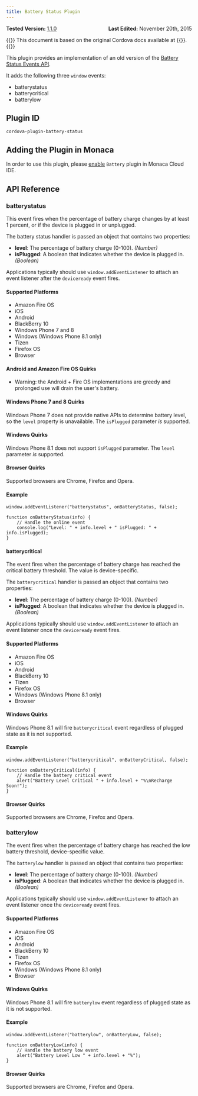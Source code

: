 ```yaml
---
title: Battery Status Plugin
---
```


<div>
  <div  style="float: left;" align="left"><b>Tested Version: </b><a href="https://github.com/apache/cordova-plugin-battery-status/blob/master/RELEASENOTES.md#110-jun-17-2015">1.1.0</a></div>   
  <div align="right" style="float: right;"><b>Last Edited:</b> November 20th, 2015</div>
  <br/>
</div>

{{<note>}}
This document is based on the original Cordova docs available at {{<link title="Cordova Docs" href="https://github.com/apache/cordova-plugin-battery-status">}}.
{{</note>}}

This plugin provides an implementation of an old version of the [Battery
Status Events
API](http://www.w3.org/TR/2011/WD-battery-status-20110915/).

It adds the following three `window` events:

-   batterystatus
-   batterycritical
-   batterylow

Plugin ID
---------

    cordova-plugin-battery-status

Adding the Plugin in Monaca
---------------------------

In order to use this plugin, please [enable](/en/monaca_ide/manual/dependencies/cordova_plugin/#add-plugins)
`Battery` plugin in Monaca Cloud IDE.

API Reference
-------------

### batterystatus

This event fires when the percentage of battery charge changes by at
least 1 percent, or if the device is plugged in or unplugged.

The battery status handler is passed an object that contains two
properties:

-   **level**: The percentage of battery charge (0-100). *(Number)*
-   **isPlugged**: A boolean that indicates whether the device is
    plugged in. *(Boolean)*

Applications typically should use `window.addEventListener` to attach an
event listener after the `deviceready` event fires.

#### Supported Platforms

-   Amazon Fire OS
-   iOS
-   Android
-   BlackBerry 10
-   Windows Phone 7 and 8
-   Windows (Windows Phone 8.1 only)
-   Tizen
-   Firefox OS
-   Browser

#### Android and Amazon Fire OS Quirks

-   Warning: the Android + Fire OS implementations are greedy and
    prolonged use will drain the user's battery.

#### Windows Phone 7 and 8 Quirks

Windows Phone 7 does not provide native APIs to determine battery level,
so the `level` property is unavailable. The `isPlugged` parameter *is*
supported.

#### Windows Quirks

Windows Phone 8.1 does not support `isPlugged` parameter. The `level`
parameter *is* supported.

#### Browser Quirks

Supported browsers are Chrome, Firefox and Opera.

#### Example

    window.addEventListener("batterystatus", onBatteryStatus, false);

    function onBatteryStatus(info) {
        // Handle the online event
        console.log("Level: " + info.level + " isPlugged: " + info.isPlugged);
    }

#### batterycritical

The event fires when the percentage of battery charge has reached the
critical battery threshold. The value is device-specific.

The `batterycritical` handler is passed an object that contains two
properties:

-   **level**: The percentage of battery charge (0-100). *(Number)*
-   **isPlugged**: A boolean that indicates whether the device is
    plugged in. *(Boolean)*

Applications typically should use `window.addEventListener` to attach an
event listener once the `deviceready` event fires.

#### Supported Platforms

-   Amazon Fire OS
-   iOS
-   Android
-   BlackBerry 10
-   Tizen
-   Firefox OS
-   Windows (Windows Phone 8.1 only)
-   Browser

#### Windows Quirks

Windows Phone 8.1 will fire `batterycritical` event regardless of
plugged state as it is not supported.

#### Example

    window.addEventListener("batterycritical", onBatteryCritical, false);

    function onBatteryCritical(info) {
        // Handle the battery critical event
        alert("Battery Level Critical " + info.level + "%\nRecharge Soon!");
    }

#### Browser Quirks

Supported browsers are Chrome, Firefox and Opera.

### batterylow

The event fires when the percentage of battery charge has reached the
low battery threshold, device-specific value.

The `batterylow` handler is passed an object that contains two
properties:

-   **level**: The percentage of battery charge (0-100). *(Number)*
-   **isPlugged**: A boolean that indicates whether the device is
    plugged in. *(Boolean)*

Applications typically should use `window.addEventListener` to attach an
event listener once the `deviceready` event fires.

#### Supported Platforms

-   Amazon Fire OS
-   iOS
-   Android
-   BlackBerry 10
-   Tizen
-   Firefox OS
-   Windows (Windows Phone 8.1 only)
-   Browser

#### Windows Quirks

Windows Phone 8.1 will fire `batterylow` event regardless of plugged
state as it is not supported.

#### Example

    window.addEventListener("batterylow", onBatteryLow, false);

    function onBatteryLow(info) {
        // Handle the battery low event
        alert("Battery Level Low " + info.level + "%");
    }

#### Browser Quirks

Supported browsers are Chrome, Firefox and Opera.
